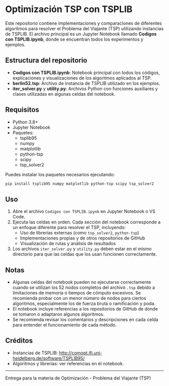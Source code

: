 # Optimización TSP con TSPLIB

Este repositorio contiene implementaciones y comparaciones de diferentes algoritmos para resolver el Problema del Viajante (TSP) utilizando instancias de TSPLIB. El archivo principal es un Jupyter Notebook llamado **Codigos con TSPLIB.ipynb**, donde se encuentran todos los experimentos y ejemplos.

## Estructura del repositorio

- **Codigos con TSPLIB.ipynb**: Notebook principal con todos los códigos, explicaciones y visualizaciones de los algoritmos aplicados al TSP.
- **berlin52.tsp**: Archivo de instancia de TSPLIB utilizado en los ejemplos.
- **iter_solver.py** y **utility.py**: Archivos Python con funciones auxiliares y clases utilizadas en algunas celdas del notebook.

## Requisitos

- Python 3.8+
- Jupyter Notebook
- Paquetes:
  - tsplib95
  - numpy
  - matplotlib
  - python-tsp
  - scipy
  - tsp_solver2

Puedes instalar los paquetes necesarios ejecutando:

```bash
pip install tsplib95 numpy matplotlib python-tsp scipy tsp_solver2
```

## Uso

1. Abre el archivo `Codigos con TSPLIB.ipynb` en Jupyter Notebook o VS Code.
2. Ejecuta las celdas en orden. Cada sección del notebook corresponde a un enfoque diferente para resolver el TSP, incluyendo:
   - Uso de librerías externas (como `tsp_solver2`, `python-tsp`)
   - Implementaciones propias y de otros repositorios de GitHub
   - Visualización de rutas y análisis de resultados
3. Los archivos `iter_solver.py` y `utility.py` deben estar en el mismo directorio para que las celdas que los usan funcionen correctamente.

## Notas

- Algunas celdas del notebook pueden no ejecutarse correctamente cuando se utilizan los 52 nodos completos del archivo `.tsp` debido a limitaciones de memoria o tiempos de cómputo excesivos. Se recomienda probar con un menor número de nodos para ciertos algoritmos, especialmente los de fuerza bruta o ramificación y poda.
- El notebook incluye referencias a los repositorios de GitHub de donde se tomaron o adaptaron algunos algoritmos.
- Se recomienda revisar los comentarios y descripciones en cada celda para entender el funcionamiento de cada método.

## Créditos

- Instancias de TSPLIB: http://comopt.ifi.uni-heidelberg.de/software/TSPLIB95/
- Algoritmos y librerías: ver referencias en el notebook.

---

Entrega para la materia de Optimización - Problema del Viajante (TSP)
